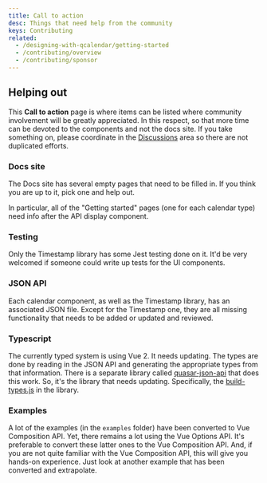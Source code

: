 ```yaml
---
title: Call to action
desc: Things that need help from the community
keys: Contributing
related:
  - /designing-with-qcalendar/getting-started
  - /contributing/overview
  - /contributing/sponsor
---
```


## Helping out

This **Call to action** page is where items can be listed where community involvement will be greatly appreciated. In this respect, so that more time can be devoted to the components and not the docs site. If you take something on, please coordinate in the [Discussions](https://github.com/quasarframework/quasar-ui-qcalendar/discussions) area so there are not duplicated efforts.

### Docs site

The Docs site has several empty pages that need to be filled in. If you think you are up to it, pick one and help out.

In particular, all of the "Getting started" pages (one for each calendar type) need info after the API display component.

### Testing

Only the Timestamp library has some Jest testing done on it. It'd be very welcomed if someone could write up tests for the UI components.

### JSON API

Each calendar component, as well as the Timestamp library, has an associated JSON file. Except for the Timestamp one, they are all missing functionality that needs to be added or updated and reviewed.

### Typescript

The currently typed system is using Vue 2. It needs updating. The types are done by reading in the JSON API and generating the appropriate types from that information. There is a separate library called [quasar-json-api](https://github.com/hawkeye64/quasar-json-api) that does this work. So, it's the library that needs updating. Specifically, the [build-types.js](https://github.com/hawkeye64/quasar-json-api/blob/master/library/src/build.types.js) in the library.

### Examples

A lot of the examples (in the `examples` folder) have been converted to Vue Composition API. Yet, there remains a lot using the Vue Options API. It's preferable to convert these latter ones to the Vue Composition API. And, if you are not quite familiar with the Vue Composition API, this will give you hands-on experience. Just look at another example that has been converted and extrapolate.